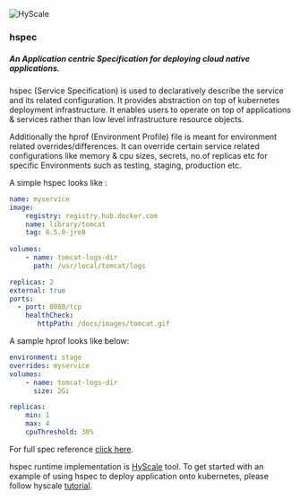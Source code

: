 ![HyScale](https://www.hyscale.io/wp-content/uploads/2019/01/hyscale-logo.png)

### hspec

##### An Application centric Specification for deploying cloud native applications.

hspec (Service Specification) is used to declaratively describe the service and its related configuration. It provides abstraction on top of kubernetes deployment infrastructure. It enables users to operate on top of applications & services rather than low level infrastructure resource objects.

Additionally the hprof (Environment Profile) file is meant for environment related overrides/differences. It can override certain service related configurations like memory & cpu sizes, secrets, no.of replicas etc for specific Environments such as testing, staging, production etc.

A simple hspec looks like :

```yaml
name: myservice
image:
    registry: registry.hub.docker.com
    name: library/tomcat
    tag: 8.5.0-jre8
 
volumes:
    - name: tomcat-logs-dir
      path: /usr/local/tomcat/logs

replicas: 2
external: true
ports:
  - port: 8080/tcp
    healthCheck:
       httpPath: /docs/images/tomcat.gif
```

A sample hprof looks like below:

```yaml
environment: stage
overrides: myservice
volumes:
    - name: tomcat-logs-dir
      size: 2Gi

replicas:
    min: 1
    max: 4
    cpuThreshold: 30%
```

For full spec reference [click here](docs/hyscale-spec-reference.md). 

hspec runtime implementation is [HyScale](https://github.com/hyscale/hyscale) tool. To get started with an example of using hspec to deploy application onto kubernetes, please follow hyscale [tutorial](https://github.com/hyscale/hyscale/wiki/Tutorial).
